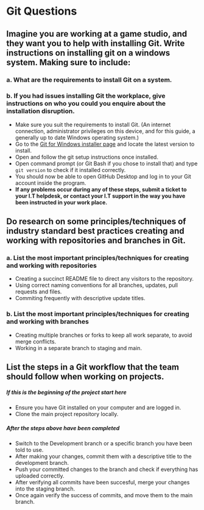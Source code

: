 # Git Questions

## Imagine you are working at a game studio, and they want you to help with installing Git. Write instructions on installing git on a windows system. Making sure to include:
### a.	What are the requirements to install Git on a system.
### b.	If you had issues installing Git the workplace, give instructions on who you could you enquire about the installation disruption.

- Make sure you suit the requirements to install Git. (An internet connection, administrator privileges on this device, and for this guide, 
a generally up to date Windows operating system.)
- Go to the [Git for Windows installer page](https://gitforwindows.org/) and locate the latest version to install.
- Open and follow the git setup instructions once installed.
- Open command prompt (or Git Bash if you chose to install that) and type ``` git version ``` to check if it installed correctly.
- You should now be able to open GitHub Desktop and log in to your Git account inside the program.
- __If any problems occur during any of these steps, submit a ticket to your I.T helpdesk, or contact your I.T support in the way you have been instructed in your work place.__


## Do research on some principles/techniques of industry standard best practices creating and working with repositories and branches in Git. 
### a.	List the most important principles/techniques for creating and working with repositories
- Creating a succinct README file to direct any visitors to the repository.
- Using correct naming conventions for all branches, updates, pull requests and files.
- Commiting frequently with descriptive update titles.
### b.	List the most important principles/techniques for creating and working with branches
- Creating multiple branches or forks to keep all work separate, to avoid merge conflicts.
- Working in a separate branch to staging and main.

## List the steps in a Git workflow that the team should follow when working on projects.
##### If this is the beginning of the project start here
- Ensure you have Git installed on your computer and are logged in.
- Clone the main project repository locally.
##### After the steps above have been completed
- Switch to the Development branch or a specific branch you have been told to use.
- After making your changes, commit them with a descriptive title to the development branch.
- Push your committed changes to the branch and check if everything has uploaded correctly.
- After verifying all commits have been succesful, merge your changes into the staging branch.
- Once again verify the success of commits, and move them to the main branch.
